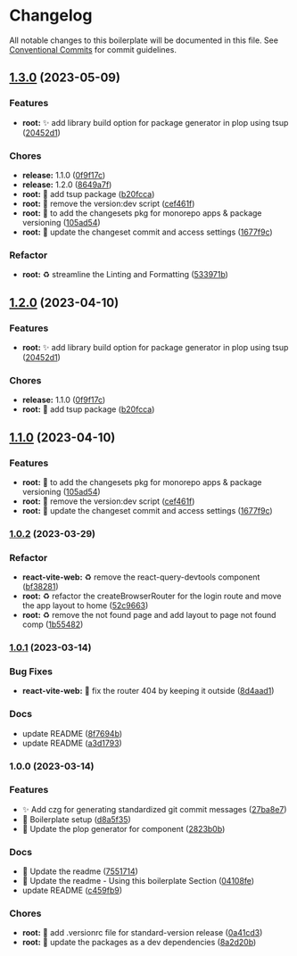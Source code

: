 # Changelog

All notable changes to this boilerplate will be documented in this file. See [Conventional Commits](https://conventionalcommits.org) for commit guidelines.


## [1.3.0](https://gitlab.com/crayond_knowledge_repo/monorepos/ts/turbo-monorepo-boilerplate-ts/compare/v1.0.2...v1.3.0) (2023-05-09)


### Features

* **root:** :sparkles: add library build option for package generator in plop using tsup ([20452d1](https://gitlab.com/crayond_knowledge_repo/monorepos/ts/turbo-monorepo-boilerplate-ts/commit/20452d1946a682fa1bfe51fbef8c80b50e043b9b))


### Chores

* **release:** 1.1.0 ([0f9f17c](https://gitlab.com/crayond_knowledge_repo/monorepos/ts/turbo-monorepo-boilerplate-ts/commit/0f9f17c8b4a8af7b40700a398628bd099fb5dd02))
* **release:** 1.2.0 ([8649a7f](https://gitlab.com/crayond_knowledge_repo/monorepos/ts/turbo-monorepo-boilerplate-ts/commit/8649a7faac828477d624bdd058d013d6933ffd49))
* **root:** :hammer: add tsup package ([b20fcca](https://gitlab.com/crayond_knowledge_repo/monorepos/ts/turbo-monorepo-boilerplate-ts/commit/b20fcca6dd56227e43cd9cacb04148d93441bbc6))
* **root:** :hammer: remove the version:dev script ([cef461f](https://gitlab.com/crayond_knowledge_repo/monorepos/ts/turbo-monorepo-boilerplate-ts/commit/cef461f04eff4a165553024e9335c92b2aae2b1d))
* **root:** :hammer: to add the changesets pkg for monorepo apps & package versioning ([105ad54](https://gitlab.com/crayond_knowledge_repo/monorepos/ts/turbo-monorepo-boilerplate-ts/commit/105ad544988fd52c07c5db4c3e3be6b407d74241))
* **root:** :hammer: update the changeset commit and access settings ([1677f9c](https://gitlab.com/crayond_knowledge_repo/monorepos/ts/turbo-monorepo-boilerplate-ts/commit/1677f9c691146e71691428adc52ee746cb585bf2))


### Refactor

* **root:** :recycle: streamline the Linting and Formatting ([533971b](https://gitlab.com/crayond_knowledge_repo/monorepos/ts/turbo-monorepo-boilerplate-ts/commit/533971b1e49e7a7461db9ca4389f8b16e2be527b))

## [1.2.0](https://gitlab.com/crayond_knowledge_repo/monorepos/ts/turbo-monorepo-boilerplate-ts/compare/v1.0.2...v1.2.0) (2023-04-10)

### Features

- **root:** :sparkles: add library build option for package generator in plop using tsup ([20452d1](https://gitlab.com/crayond_knowledge_repo/monorepos/ts/turbo-monorepo-boilerplate-ts/commit/20452d1946a682fa1bfe51fbef8c80b50e043b9b))

### Chores

- **release:** 1.1.0 ([0f9f17c](https://gitlab.com/crayond_knowledge_repo/monorepos/ts/turbo-monorepo-boilerplate-ts/commit/0f9f17c8b4a8af7b40700a398628bd099fb5dd02))
- **root:** :hammer: add tsup package ([b20fcca](https://gitlab.com/crayond_knowledge_repo/monorepos/ts/turbo-monorepo-boilerplate-ts/commit/b20fcca6dd56227e43cd9cacb04148d93441bbc6))

## [1.1.0](https://gitlab.com/crayond_knowledge_repo/monorepos/ts/turbo-monorepo-boilerplate-ts/compare/v1.0.2...v1.1.0) (2023-04-10)

### Features

- **root:** :hammer: to add the changesets pkg for monorepo apps & package versioning ([105ad54](https://gitlab.com/crayond_knowledge_repo/monorepos/ts/turbo-monorepo-boilerplate-ts/commit/105ad544988fd52c07c5db4c3e3be6b407d74241))
- **root:** :hammer: remove the version:dev script ([cef461f](https://gitlab.com/crayond_knowledge_repo/monorepos/ts/turbo-monorepo-boilerplate-ts/commit/cef461f04eff4a165553024e9335c92b2aae2b1d))
- **root:** :hammer: update the changeset commit and access settings ([1677f9c](https://gitlab.com/crayond_knowledge_repo/monorepos/ts/turbo-monorepo-boilerplate-ts/commit/1677f9c691146e71691428adc52ee746cb585bf2))

### [1.0.2](https://gitlab.com/crayond_knowledge_repo/monorepos/ts/turbo-monorepo-boilerplate-ts/compare/v1.0.1...v1.0.2) (2023-03-29)

### Refactor

- **react-vite-web:** :recycle: remove the react-query-devtools component ([bf38281](https://gitlab.com/crayond_knowledge_repo/monorepos/ts/turbo-monorepo-boilerplate-ts/commit/bf3828183bb40dfcfe8464e1242303d0cc1eb8f0))
- **root:** :recycle: refactor the createBrowserRouter for the login route and move the app layout to home ([52c9663](https://gitlab.com/crayond_knowledge_repo/monorepos/ts/turbo-monorepo-boilerplate-ts/commit/52c9663d62a7f39d3e600427251b11f9865c14fa))
- **root:** :recycle: remove the not found page and add layout to page not found comp ([1b55482](https://gitlab.com/crayond_knowledge_repo/monorepos/ts/turbo-monorepo-boilerplate-ts/commit/1b55482f97b45afc610160b8afae691e9a4d1413))

### [1.0.1](https://gitlab.com/crayond_knowledge_repo/monorepos/ts/turbo-monorepo-boilerplate-ts/compare/v1.0.0...v1.0.1) (2023-03-14)

### Bug Fixes

- **react-vite-web:** :bug: fix the router 404 by keeping it outside ([8d4aad1](https://gitlab.com/crayond_knowledge_repo/monorepos/ts/turbo-monorepo-boilerplate-ts/commit/8d4aad10150eabd3733f9ad8e5acc40ad9901ee2))

### Docs

- update README ([8f7694b](https://gitlab.com/crayond_knowledge_repo/monorepos/ts/turbo-monorepo-boilerplate-ts/commit/8f7694b0b3f382129e1d532efdef094a5b329e76))
- update README ([a3d1793](https://gitlab.com/crayond_knowledge_repo/monorepos/ts/turbo-monorepo-boilerplate-ts/commit/a3d17933c6ba9077bc946191357f6e81a66392f2))

### 1.0.0 (2023-03-14)

### Features

- :sparkles: Add czg for generating standardized git commit messages ([27ba8e7](https://gitlab.com/crayond_knowledge_repo/monorepos/ts/turbo-monorepo-boilerplate-ts/commit/27ba8e71073047b55c20d31395299bdc38ddf075))
- :tada: Boilerplate setup ([d8a5f35](https://gitlab.com/crayond_knowledge_repo/monorepos/ts/turbo-monorepo-boilerplate-ts/commit/d8a5f35a7acc193775e512aece4bfbfbf16c0171))
- :triangular_flag_on_post: Update the plop generator for component ([2823b0b](https://gitlab.com/crayond_knowledge_repo/monorepos/ts/turbo-monorepo-boilerplate-ts/commit/2823b0b256a069083c634fa7fa78bd8ff2c51238))

### Docs

- :memo: Update the readme ([7551714](https://gitlab.com/crayond_knowledge_repo/monorepos/ts/turbo-monorepo-boilerplate-ts/commit/755171410c814e201b46da191b70de1dbb33b82a))
- :memo: Update the readme - Using this boilerplate Section ([04108fe](https://gitlab.com/crayond_knowledge_repo/monorepos/ts/turbo-monorepo-boilerplate-ts/commit/04108fe2641e65ea6a89fe884b5acce411e9d323))
- update README ([c459fb9](https://gitlab.com/crayond_knowledge_repo/monorepos/ts/turbo-monorepo-boilerplate-ts/commit/c459fb9e52ce372c90141329856f95c66ee1e021))

### Chores

- **root:** :hammer: add .versionrc file for standard-version release ([0a41cd3](https://gitlab.com/crayond_knowledge_repo/monorepos/ts/turbo-monorepo-boilerplate-ts/commit/0a41cd3f5240eba0c721ba79eacf70dcb24b2e2d))
- **root:** :hammer: update the packages as a dev dependencies ([8a2d20b](https://gitlab.com/crayond_knowledge_repo/monorepos/ts/turbo-monorepo-boilerplate-ts/commit/8a2d20b3374d6c515e649033e15e4dacb690b5bf))
